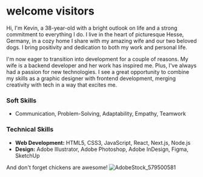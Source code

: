 # welcome visitors

Hi, I'm Kevin, a 38-year-old with a bright outlook on life and a strong commitment to everything I do. I live in the heart of picturesque Hesse, Germany, in a cozy home I share with my amazing wife and our two beloved dogs. I bring positivity and dedication to both my work and personal life.

I'm now eager to transition into development for a couple of reasons. My wife is a backend developer and her work has inspired me. Plus, I've always had a passion for new technologies. I see a great opportunity to combine my skills as a graphic designer with frontend development, merging creativity with tech in a way that excites me.

### Soft Skills
- Communication, Problem-Solving, Adaptability, Empathy, Teamwork

### Technical Skills
- **Web Development:** HTML5, CSS3, JavaScript, React, Next.js, Node.js
- **Design:** Adobe Illustrator, Adobe Photoshop, Adobe InDesign, Figma, SketchUp

And don't forget chickens are awesome!
![AdobeStock_579500581](https://github.com/user-attachments/assets/b94cb19c-a71c-4760-9741-14d31d465f1e)

